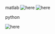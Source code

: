 
matlab
![here](https://github.com/xdr940/Algorithm2/blob/master/DBSCAN2/matlab_call/result.jpg)
![here](https://github.com/xdr940/Algorithm2/blob/master/DBSCAN2/matlab_call/result2.jpg)

python

![here](https://github.com/xdr940/Algorithm2/blob/master/DBSCAN2/python_call/result.png)
